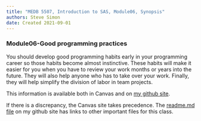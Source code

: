 ```yaml
---
title: "MEDB 5507, Introduction to SAS, Module06, Synopsis"
authors: Steve Simon
date: Created 2021-09-01
---
```


### Module06-Good programming practices

You should develop good programming habits early in your programming career so those habits become almost instinctive. These habits will make it easier for you when you have to review your work months or years into the future. They will also help anyone who has to take over your work. Finally, they will help simplify the division of labor in team projects.

<!---my git--->
This information is available both in Canvas and on [my github site][thisf].

If there is a discrepancy, the Canvas site takes precedence. The [readme.md file][mygit] on my github site has links to other important files for this class.

[thisf]: https://github.com/pmean/introduction-to-sas/blob/master/modules/5507-06-synopsis.md
[mygit]: https://github.com/pmean/introduction-to-sas/blob/master/README.md
<!---my git--->
